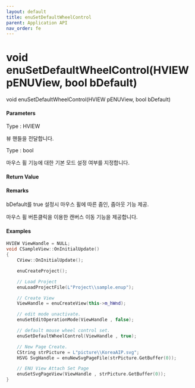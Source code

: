 ```yaml
---
layout: default
title: enuSetDefaultWheelControl
parent: Application API
nav_order: fe
---
```

# void enuSetDefaultWheelControl\(HVIEW pENUView, bool bDefault\)

void enuSetDefaultWheelControl\(HVIEW pENUView, bool bDefault\)

#### Parameters

Type : HVIEW

뷰 핸들을 전달합니다.

Type : bool

마우스 휠 기능에 대한 기본 모드 설정 여부를 지정합니다.

#### Return Value

#### Remarks

bDefault를 true 설정시 마우스 휠에 따른 줌인, 줌아웃 기능 제공.

마우스 휠 버튼클릭을 이용한 캔버스 이동 기능을 제공합니다.

#### Examples

```cpp
HVIEW ViewHandle = NULL; 
void CSampleView::OnInitialUpdate() 
{ 
    CView::OnInitialUpdate(); 

    enuCreateProject(); 

    // Load Project
    enuLoadProjectFile(L"Project\\sample.enup"); 

    // Create View
    ViewHandle = enuCreateView(this->m_hWnd); 

    // edit mode unactivate.
    enuSetEditOperationMode(ViewHandle , false);

    // default mouse wheel control set.
    enuSetDefaultWheelControl(ViewHandle , true);

    // New Page Create. 
    CString strPicture = L"picture\\KoreaAIP.svg"; 
    HSVG SvgHandle = enuNewSvgPageFile(strPicture.GetBuffer(0)); 

    // ENU View Attach Set Page 
    enuSetSvgPageView(ViewHandle , strPicture.GetBuffer(0)); 
}
```



